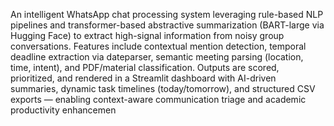 An intelligent WhatsApp chat processing system leveraging rule-based NLP pipelines and transformer-based abstractive summarization (BART-large via Hugging Face) to extract high-signal information from noisy group conversations. Features include contextual mention detection, temporal deadline extraction via dateparser, semantic meeting parsing (location, time, intent), and PDF/material classification. Outputs are scored, prioritized, and rendered in a Streamlit dashboard with AI-driven summaries, dynamic task timelines (today/tomorrow), and structured CSV exports — enabling context-aware communication triage and academic productivity enhancemen
